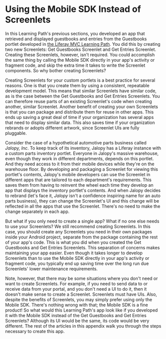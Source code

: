 # Using the Mobile SDK Instead of Screenlets

In this Learning Path's previous sections, you developed an app that retrieved 
and displayed guestbooks and entries from the Guestbooks portlet developed in 
[the Liferay MVC Learning Path](/develop/learning-paths/mvc). You did this by 
creating two new Screenlets: Get Guestbooks Screenlet and Get Entries Screenlet. 
Creating these Screenlets, however, isn't required. You could accomplish the 
same thing by calling the Mobile SDK directly in your app's activity or fragment 
code, and skip the extra time it takes to write the Screenlet components. So why 
bother creating Screenlets? 

Creating Screenlets for your custom portlets is a best practice for several 
reasons. One is that you create them by using a consistent, repeatable 
development model. This means that similar Screenlets have similar code, as is 
the case between the Get Guestbooks and Get Entries Screenlets. You can 
therefore reuse parts of an existing Screenlet's code when creating another, 
similar Screenlet. Another benefit of creating your own Screenlets is that you 
can package and distribute them for reuse in other apps. This ends up saving a 
great deal of time if your organization has several apps that need to display 
similar data. This also saves time if your organization rebrands or adopts 
different artwork, since Screenlet UIs are fully pluggable. 

Consider the case of a hypothetical automotive parts business called *Jalopy, 
Inc*. To keep track of its inventory, Jalopy has a Liferay instance with a 
custom parts inventory portlet. Everyone in Jalopy's massive warehouse, even 
though they work in different departments, depends on this portlet. And they 
need access to it from their mobile devices while they're on the warehouse 
floor. By developing and packaging a Screenlet for viewing this portlet's 
contents, Jalopy's mobile developers can use the Screenlet in different apps 
that are tailored to each department's requirements. This saves them from having 
to reinvent the wheel each time they develop an app that displays the inventory 
portlet's contents. And when Jalopy decides to rebrand (let's face it, *Jalopy* 
isn't a confidence inspiring name for an auto parts business), they can change 
the Screenlet's UI and this change will be reflected in all the apps that use 
the Screenlet. There's no need to make the change separately in each app. 

But what if you only need to create a single app? What if no one else needs to 
use your Screenlets? We still recommend creating Screenlets. In this case, you 
should create any Screenlets you need in their own packages inside your Android 
project, separate from the package containing the rest of your app's code. This 
is what you did when you created the Get Guestbooks and Get Entries Screenlets. 
This separation of concerns makes maintaining your app easier. Even though it 
takes longer to develop Screenlets than to use the Mobile SDK directly in your 
app's activity or fragment code, you typically end up saving time over the long 
run due Screenlets' lower maintenance requirements. 

Note, however, that there may be some situations where you don't need or want to 
create Screenlets. For example, if you need to send data to or receive data from 
your portal, and you don't need a UI to do it, then it doesn't make sense to 
create a Screenlet. Screenlets must have UIs. Also, despite the benefits of 
Screenlets, you may simply prefer using only the Mobile SDK. There's nothing 
wrong with that; the Mobile SDK is a fine product! So what would this Learning 
Path's app look like if you developed it with the Mobile SDK instead of the Get 
Guestbooks and Get Entries Screenlets? Although its UI would be the same, its 
code would be very different. The rest of the articles in this appendix walk you 
through the steps necessary to create this app. 
